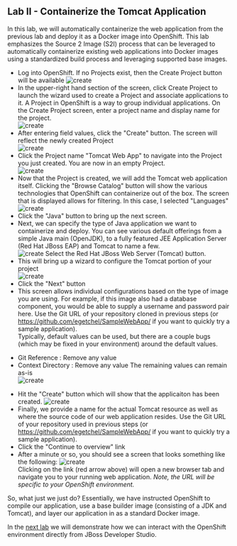 Lab II - Containerize the Tomcat Application
-------------------------
In this lab, we will automatically containerize the web application from the previous lab and deploy it as a Docker image into OpenShift.  This lab emphasizes the Source 2 Image (S2I) process that can be leveraged to automatically containerize existing web applications into Docker images using a standardized build process and leveraging supported base images.
 
* Log into OpenShift.  If no Projects exist, then the Create Project button will be available
![create](/images/openshift-home-page.png)
* In the upper-right hand section of the screen, click Create Project to launch the wizard used to create a Project and associate applications to it.  A Project in OpenShift is a way to group individual applications. On the Create Project screen, enter a project name and display name for the project.  
![create](/images/openshift-create-project.png)  
* After entering field values, click the "Create" button. The screen will reflect the newly created Project  
![create](/images/openshift-project-created.png)
* Click the Project name "Tomcat Web App" to navigate into the Project you just created.  You are now in an empty Project.  
![create](/images/openshift-empty-project.png)
* Now that the Project is created, we will add the Tomcat web application itself. Clicking the "Browse Catalog" button will show the various technologies that OpenShift can containerize out of the box.  The screen that is displayed allows for filtering.  In this case, I selected "Languages"
![create](/images/openshift-select-language.png)
* Click the "Java" button to bring up the next screen.
* Next, we can specify the type of Java application we want to containerize and deploy. You can see various default offerings from a simple Java main (OpenJDK), to a fully featured JEE Application Server (Red Hat JBoss EAP) and Tomcat to name a few.  
![create](/images/openshift-select-base-image.png)
Select the Red Hat JBoss Web Server (Tomcat) button.
* This will bring up a wizard to configure the Tomcat portion of your project  
![create](/images/openshift-create-tomcat-webapp-step-1.png)
* Click the "Next" button  
* This screen allows individual configurations based on the type of image you are using. For example, if this image also had a database component, you would be able to supply a username and password pair here.  Use the Git URL of your repository cloned in previous steps (or https://github.com/egetchel/SampleWebApp/ if you want to quickly try a sample application).   
Typically, default values can be used, but there are a couple bugs (which may be fixed in your environment) around the default values.
- Git Reference : Remove any value
- Context Directory : Remove any value
The remaining values can remain as-is  
![create](/images/openshift-create-tomcat-webapp-step-2.png) 
* Hit the "Create" button which will show that the applicaiton has been created.
![create](/images/openshift-create-tomcat-webapp-step-3.png) 
* Finally, we provide a name for the actual Tomcat resource as well as where the source code of our web application resides.  Use the Git URL of your repository used in previous steps (or https://github.com/egetchel/SampleWebApp/ if you want to quickly try a sample application).  
* Click the "Continue to overview" link
* After a minute or so, you should see a screen that looks something like the following:
![create](/images/openshift-application-overview.png)  
Clicking on the link (red arrow above) will open a new browser tab and navigate you to your running web application. *Note, the URL will be specific to your OpenShift environment.*

So, what just we just do?  Essentially, we have instructed OpenShift to compile our application, use a base builder image (consisting of a JDK and Tomcat), and layer our application in as a standard Docker image.

In the [next lab](/labs/lab3.md) we will demonstrate how we can interact with the OpenShift environment directly from JBoss Developer Studio.